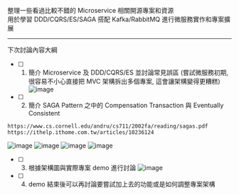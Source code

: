 整理一些看過比較不錯的 Microservice 相關開源專案和資源 <br>
用於學習 DDD/CQRS/ES/SAGA 搭配 Kafka/RabbitMQ 進行微服務實作和專案擴展 <br>

---

下次討論內容大綱

- [ ] 1. 簡介 Microservice 及 DDD/CQRS/ES 並討論常見誤區 (嘗試微服務初期, 很容易不小心直接把 MVC 架構拆出多個專案, 這會讓架構變得更糟糕)
![image](https://user-images.githubusercontent.com/90891243/230529010-d24a02a5-0464-4707-bbfd-d1f145705587.png)

- [ ] 2. 簡介 SAGA Pattern 之中的 Compensation Transaction 與 Eventually Consistent
```
https://www.cs.cornell.edu/andru/cs711/2002fa/reading/sagas.pdf
https://ithelp.ithome.com.tw/articles/10236124
```
![image](https://user-images.githubusercontent.com/90891243/230528323-a3178cc0-9b82-4dad-8ef2-f1ca597ad3b2.png)
![image](https://user-images.githubusercontent.com/90891243/230528652-5194c9e6-9e7f-49fb-89d6-01d9aefa717d.png)
![image](https://user-images.githubusercontent.com/90891243/230528822-cac20edf-b094-4601-bdda-eae74adbc97d.png)
![image](https://user-images.githubusercontent.com/90891243/230528833-55b57b88-594e-40b9-a643-15eca6c19da9.png)

- [ ] 3. 根據架構圖與實際專案 demo 進行討論
![image](https://user-images.githubusercontent.com/90891243/230529647-c3bc2e68-1304-4791-b6f5-501f92accd95.png)

- [ ] 4. demo 結束後可以再討論要嘗試加上去的功能或是如何調整專案架構
